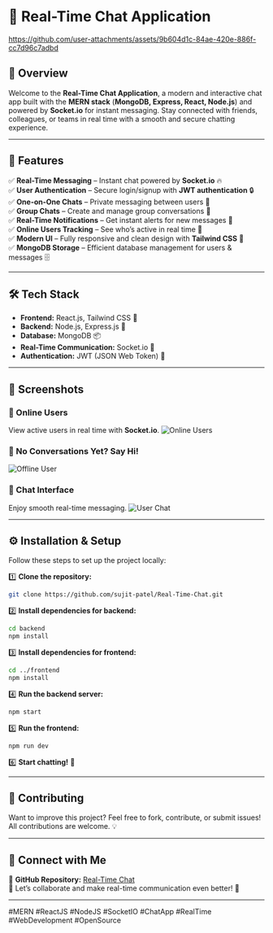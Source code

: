 # 📌 Real-Time Chat Application

https://github.com/user-attachments/assets/9b604d1c-84ae-420e-886f-cc7d96c7adbd

## 🚀 Overview
Welcome to the **Real-Time Chat Application**, a modern and interactive chat app built with the **MERN stack** (**MongoDB, Express, React, Node.js**) and powered by **Socket.io** for instant messaging. Stay connected with friends, colleagues, or teams in real time with a smooth and secure chatting experience.

---

## 🌟 Features
✅ **Real-Time Messaging** – Instant chat powered by **Socket.io** 🔥  
✅ **User Authentication** – Secure login/signup with **JWT authentication** 🔒  
✅ **One-on-One Chats** – Private messaging between users 💬  
✅ **Group Chats** – Create and manage group conversations 👥  
✅ **Real-Time Notifications** – Get instant alerts for new messages 🔔  
✅ **Online Users Tracking** – See who’s active in real time 👀  
✅ **Modern UI** – Fully responsive and clean design with **Tailwind CSS** 🎨  
✅ **MongoDB Storage** – Efficient database management for users & messages 🗄️  

---

## 🛠️ Tech Stack
- **Frontend:** React.js, Tailwind CSS 🎨
- **Backend:** Node.js, Express.js 🚀
- **Database:** MongoDB 📦
- **Real-Time Communication:** Socket.io 🔗
- **Authentication:** JWT (JSON Web Token) 🔐

---

## 📸 Screenshots
### 👤 Online Users
View active users in real time with **Socket.io**.
![Online Users](https://github.com/user-attachments/assets/1a82c3e2-1175-4fd1-944e-1fa1d6a4311c)

### 👋 No Conversations Yet? Say Hi!
![Offline User](https://github.com/user-attachments/assets/9079d239-7c43-4fb3-ab88-78b23be3c77c)

### 💬 Chat Interface
Enjoy smooth real-time messaging.
![User Chat](https://github.com/user-attachments/assets/4e2198d2-f3ce-4ff4-89bf-64f39c807447)

---

## ⚙️ Installation & Setup
Follow these steps to set up the project locally:

1️⃣ **Clone the repository:**  
   ```sh
   git clone https://github.com/sujit-patel/Real-Time-Chat.git
   ```

2️⃣ **Install dependencies for backend:**  
   ```sh
   cd backend
   npm install
   ```

3️⃣ **Install dependencies for frontend:**  
   ```sh
   cd ../frontend
   npm install
   ```

4️⃣ **Run the backend server:**  
   ```sh
   npm start
   ```

5️⃣ **Run the frontend:**  
   ```sh
   npm run dev
   ```

6️⃣ **Start chatting!** 🎉

---

## 🤝 Contributing
Want to improve this project? Feel free to fork, contribute, or submit issues! All contributions are welcome. 💡

---

## 🔗 Connect with Me
🔗 **GitHub Repository:** [Real-Time Chat](https://github.com/sujit-patel/Real-Time-Chat)  
📩 Let’s collaborate and make real-time communication even better! 🚀

---

#MERN #ReactJS #NodeJS #SocketIO #ChatApp #RealTime #WebDevelopment #OpenSource

